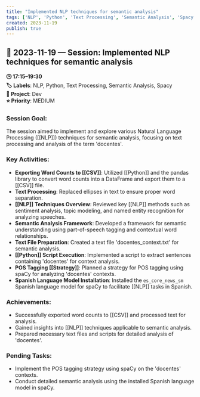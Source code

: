 ```yaml
---
title: "Implemented NLP techniques for semantic analysis"
tags: ['NLP', 'Python', 'Text Processing', 'Semantic Analysis', 'Spacy']
created: 2023-11-19
publish: true
---
```


## 📅 2023-11-19 — Session: Implemented NLP techniques for semantic analysis

**🕒 17:15–19:30**  
**🏷️ Labels**: NLP, Python, Text Processing, Semantic Analysis, Spacy  
**📂 Project**: Dev  
**⭐ Priority**: MEDIUM  


### Session Goal:
The session aimed to implement and explore various Natural Language Processing ([[NLP]]) techniques for semantic analysis, focusing on text processing and analysis of the term 'docentes'.

### Key Activities:
- **Exporting Word Counts to [[CSV]]**: Utilized [[Python]] and the pandas library to convert word counts into a DataFrame and export them to a [[CSV]] file.
- **Text Processing**: Replaced ellipses in text to ensure proper word separation.
- **[[NLP]] Techniques Overview**: Reviewed key [[NLP]] methods such as sentiment analysis, topic modeling, and named entity recognition for analyzing speeches.
- **Semantic Analysis Framework**: Developed a framework for semantic understanding using part-of-speech tagging and contextual word relationships.
- **Text File Preparation**: Created a text file 'docentes_context.txt' for semantic analysis.
- **[[Python]] Script Execution**: Implemented a script to extract sentences containing 'docentes' for context analysis.
- **POS Tagging [[Strategy]]**: Planned a strategy for POS tagging using spaCy for analyzing 'docentes' contexts.
- **Spanish Language Model Installation**: Installed the `es_core_news_sm` Spanish language model for spaCy to facilitate [[NLP]] tasks in Spanish.

### Achievements:
- Successfully exported word counts to [[CSV]] and processed text for analysis.
- Gained insights into [[NLP]] techniques applicable to semantic analysis.
- Prepared necessary text files and scripts for detailed analysis of 'docentes'.

### Pending Tasks:
- Implement the POS tagging strategy using spaCy on the 'docentes' contexts.
- Conduct detailed semantic analysis using the installed Spanish language model in spaCy.
